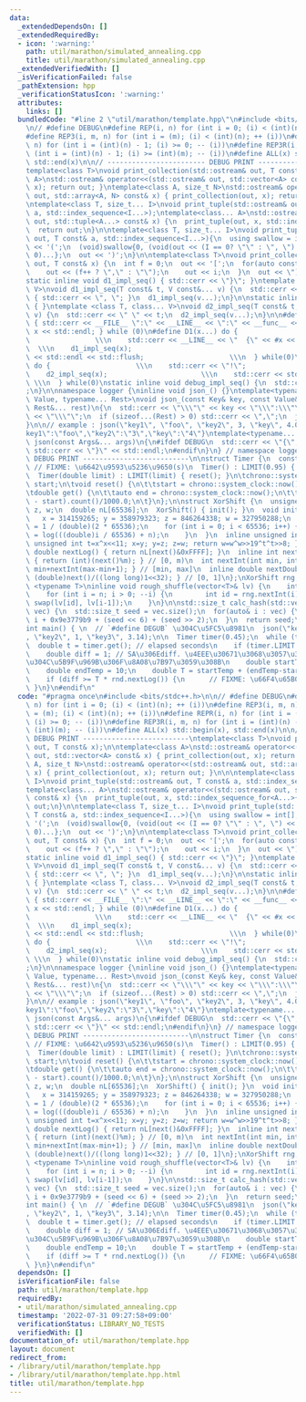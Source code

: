 ```yaml
---
data:
  _extendedDependsOn: []
  _extendedRequiredBy:
  - icon: ':warning:'
    path: util/marathon/simulated_annealing.cpp
    title: util/marathon/simulated_annealing.cpp
  _extendedVerifiedWith: []
  _isVerificationFailed: false
  _pathExtension: hpp
  _verificationStatusIcon: ':warning:'
  attributes:
    links: []
  bundledCode: "#line 2 \"util/marathon/template.hpp\"\n#include <bits/stdc++.h>\n\
    \n// #define DEBUG\n#define REP(i, n) for (int i = 0; (i) < (int)(n); ++ (i))\n\
    #define REP3(i, m, n) for (int i = (m); (i) < (int)(n); ++ (i))\n#define REPR(i,\
    \ n) for (int i = (int)(n) - 1; (i) >= 0; -- (i))\n#define REP3R(i, m, n) for\
    \ (int i = (int)(n) - 1; (i) >= (int)(m); -- (i))\n#define ALL(x) std::begin(x),\
    \ std::end(x)\n\n// ------------------------ DEBUG PRINT --------------------------\n\
    template<class T>\nvoid print_collection(std::ostream& out, T const& x);\n\ntemplate<class\
    \ A>\nstd::ostream& operator<<(std::ostream& out, std::vector<A> const& x) { print_collection(out,\
    \ x); return out; }\ntemplate<class A, size_t N>\nstd::ostream& operator<<(std::ostream&\
    \ out, std::array<A, N> const& x) { print_collection(out, x); return out; }\n\n\
    \ntemplate<class T, size_t... I>\nvoid print_tuple(std::ostream& out, T const&\
    \ a, std::index_sequence<I...>);\ntemplate<class... A>\nstd::ostream& operator<<(std::ostream&\
    \ out, std::tuple<A...> const& x) {\n  print_tuple(out, x, std::index_sequence_for<A...>{});\n\
    \  return out;\n}\n\ntemplate<class T, size_t... I>\nvoid print_tuple(std::ostream&\
    \ out, T const& a, std::index_sequence<I...>){\n  using swallow = int[];\n  out\
    \ << '(';\n  (void)swallow{0, (void(out << (I == 0? \"\" : \", \") << std::get<I>(a)),\
    \ 0)...};\n  out << ')';\n}\n\ntemplate<class T>\nvoid print_collection(std::ostream&\
    \ out, T const& x) {\n  int f = 0;\n  out << '[';\n  for(auto const& i: x) {\n\
    \    out << (f++ ? \",\" : \"\");\n    out << i;\n  }\n  out << \"]\";\n}\n\n\
    static inline void d1_impl_seq() { std::cerr << \"}\"; }\ntemplate <class T, class...\
    \ V>\nvoid d1_impl_seq(T const& t, V const&... v) {\n  std::cerr << t;\n  if(sizeof...(v))\
    \ { std::cerr << \", \"; }\n  d1_impl_seq(v...);\n}\n\nstatic inline void d2_impl_seq()\
    \ { }\ntemplate <class T, class... V>\nvoid d2_impl_seq(T const& t, V const&...\
    \ v) {\n  std::cerr << \" \" << t;\n  d2_impl_seq(v...);\n}\n\n#define D0(x) do\
    \ { std::cerr << __FILE__ \":\" << __LINE__ << \":\" << __func__ <<  \" \" <<\
    \ x << std::endl; } while (0)\n#define D1(x...) do {                         \
    \                \\\n    std::cerr << __LINE__ << \"  {\" << #x << \"} = {\";\
    \  \\\n    d1_impl_seq(x);                                           \\\n    std::cerr\
    \ << std::endl << std::flush;                     \\\n  } while(0)\n#define D2(x...)\
    \ do {                     \\\n    std::cerr << \"!\";                     \\\n\
    \    d2_impl_seq(x);                       \\\n    std::cerr << std::endl << std::flush;\
    \ \\\n  } while(0)\nstatic inline void debug_impl_seq() {\n  std::cerr << \"}\"\
    ;\n}\n\nnamespace logger {\ninline void json_() {}\ntemplate<typename Key, typename\
    \ Value, typename... Rest>\nvoid json_(const Key& key, const Value& value, const\
    \ Rest&... rest)\n{\n  std::cerr << \"\\\"\" << key << \"\\\":\\\"\" << value\
    \ << \"\\\"\";\n  if (sizeof...(Rest) > 0) std::cerr << \",\";\n  json_(rest...);\n\
    }\n\n// example : json(\"key1\", \"foo\", \"key2\", 3, \"key\", 4.0);\n// {\"\
    key1\":\"foo\",\"key2\":\"3\",\"key\":\"4\"}\ntemplate<typename... Args>\nvoid\
    \ json(const Args&... args)\n{\n#ifdef DEBUG\n  std::cerr << \"{\"; json_(args...);\
    \ std::cerr << \"}\" << std::endl;\n#endif\n}\n} // namespace logger\n// ------------------------\
    \ DEBUG PRINT --------------------------\n\nstruct Timer {\n  const double LIMIT;\
    \ // FIXME: \u6642\u9593\u5236\u9650(s)\n  Timer() : LIMIT(0.95) { reset(); }\n\
    \  Timer(double limit) : LIMIT(limit) { reset(); }\n\tchrono::system_clock::time_point\
    \ start;\n\tvoid reset() {\n\t\tstart = chrono::system_clock::now();\n\t}\n \n\
    \tdouble get() {\n\t\tauto end = chrono::system_clock::now();\n\t\treturn chrono::duration_cast<chrono::milliseconds>(end\
    \ - start).count()/1000.0;\n\t}\n};\n\nstruct XorShift {\n  unsigned int x, y,\
    \ z, w;\n  double nL[65536];\n  XorShift() { init(); }\n  void init()\n  {\n \
    \   x = 314159265; y = 358979323; z = 846264338; w = 327950288;\n    double n\
    \ = 1 / (double)(2 * 65536);\n    for (int i = 0; i < 65536; i++) {\n      nL[i]\
    \ = log(((double)i / 65536) + n);\n    }\n  }\n  inline unsigned int next() {\
    \ unsigned int t=x^x<<11; x=y; y=z; z=w; return w=w^w>>19^t^t>>8; }\n  inline\
    \ double nextLog() { return nL[next()&0xFFFF]; }\n  inline int nextInt(int m)\
    \ { return (int)(next()%m); } // [0, m)\n  int nextInt(int min, int max) { return\
    \ min+nextInt(max-min+1); } // [min, max]\n  inline double nextDouble() { return\
    \ (double)next()/((long long)1<<32); } // [0, 1]\n};\nXorShift rng;\n\ntemplate\
    \ <typename T>\ninline void rough_shuffle(vector<T>& lv) {\n    int n = lv.size();\n\
    \    for (int i = n; i > 0; --i) {\n        int id = rng.nextInt(i);\n       \
    \ swap(lv[id], lv[i-1]);\n    }\n}\n\nstd::size_t calc_hash(std::vector<int> const&\
    \ vec) {\n  std::size_t seed = vec.size();\n  for(auto& i : vec) {\n    seed ^=\
    \ i + 0x9e3779b9 + (seed << 6) + (seed >> 2);\n  }\n  return seed;\n}\n\n#if 0\n\
    int main() { \n  // `#define DEGUB` \u304C\u5FC5\u8981\n  json(\"key1\", \"foo\"\
    , \"key2\", 1, \"key3\", 3.14);\n\n  Timer timer(0.45);\n  while (true) {\n  \
    \  double t = timer.get(); // elapsed seconds\n    if (timer.LIMIT < t) break;\n\
    \    double diff = 1; // SA\u306Ediff. \u4EEE\u30671\u3068\u3057\u3066\u3044\u308B\
    \u304C\u5B9F\u969B\u306F\u8A08\u7B97\u3059\u308B\n    double startTemp = 30;\n\
    \    double endTemp = 10;\n    double T = startTemp + (endTemp-startTemp)*(t/timer.LIMIT);\n\
    \    if (diff >= T * rnd.nextLog()) {\n      // FIXME: \u66F4\u65B0\n    }\n \
    \ }\n}\n#endif\n"
  code: "#pragma once\n#include <bits/stdc++.h>\n\n// #define DEBUG\n#define REP(i,\
    \ n) for (int i = 0; (i) < (int)(n); ++ (i))\n#define REP3(i, m, n) for (int i\
    \ = (m); (i) < (int)(n); ++ (i))\n#define REPR(i, n) for (int i = (int)(n) - 1;\
    \ (i) >= 0; -- (i))\n#define REP3R(i, m, n) for (int i = (int)(n) - 1; (i) >=\
    \ (int)(m); -- (i))\n#define ALL(x) std::begin(x), std::end(x)\n\n// ------------------------\
    \ DEBUG PRINT --------------------------\ntemplate<class T>\nvoid print_collection(std::ostream&\
    \ out, T const& x);\n\ntemplate<class A>\nstd::ostream& operator<<(std::ostream&\
    \ out, std::vector<A> const& x) { print_collection(out, x); return out; }\ntemplate<class\
    \ A, size_t N>\nstd::ostream& operator<<(std::ostream& out, std::array<A, N> const&\
    \ x) { print_collection(out, x); return out; }\n\n\ntemplate<class T, size_t...\
    \ I>\nvoid print_tuple(std::ostream& out, T const& a, std::index_sequence<I...>);\n\
    template<class... A>\nstd::ostream& operator<<(std::ostream& out, std::tuple<A...>\
    \ const& x) {\n  print_tuple(out, x, std::index_sequence_for<A...>{});\n  return\
    \ out;\n}\n\ntemplate<class T, size_t... I>\nvoid print_tuple(std::ostream& out,\
    \ T const& a, std::index_sequence<I...>){\n  using swallow = int[];\n  out <<\
    \ '(';\n  (void)swallow{0, (void(out << (I == 0? \"\" : \", \") << std::get<I>(a)),\
    \ 0)...};\n  out << ')';\n}\n\ntemplate<class T>\nvoid print_collection(std::ostream&\
    \ out, T const& x) {\n  int f = 0;\n  out << '[';\n  for(auto const& i: x) {\n\
    \    out << (f++ ? \",\" : \"\");\n    out << i;\n  }\n  out << \"]\";\n}\n\n\
    static inline void d1_impl_seq() { std::cerr << \"}\"; }\ntemplate <class T, class...\
    \ V>\nvoid d1_impl_seq(T const& t, V const&... v) {\n  std::cerr << t;\n  if(sizeof...(v))\
    \ { std::cerr << \", \"; }\n  d1_impl_seq(v...);\n}\n\nstatic inline void d2_impl_seq()\
    \ { }\ntemplate <class T, class... V>\nvoid d2_impl_seq(T const& t, V const&...\
    \ v) {\n  std::cerr << \" \" << t;\n  d2_impl_seq(v...);\n}\n\n#define D0(x) do\
    \ { std::cerr << __FILE__ \":\" << __LINE__ << \":\" << __func__ <<  \" \" <<\
    \ x << std::endl; } while (0)\n#define D1(x...) do {                         \
    \                \\\n    std::cerr << __LINE__ << \"  {\" << #x << \"} = {\";\
    \  \\\n    d1_impl_seq(x);                                           \\\n    std::cerr\
    \ << std::endl << std::flush;                     \\\n  } while(0)\n#define D2(x...)\
    \ do {                     \\\n    std::cerr << \"!\";                     \\\n\
    \    d2_impl_seq(x);                       \\\n    std::cerr << std::endl << std::flush;\
    \ \\\n  } while(0)\nstatic inline void debug_impl_seq() {\n  std::cerr << \"}\"\
    ;\n}\n\nnamespace logger {\ninline void json_() {}\ntemplate<typename Key, typename\
    \ Value, typename... Rest>\nvoid json_(const Key& key, const Value& value, const\
    \ Rest&... rest)\n{\n  std::cerr << \"\\\"\" << key << \"\\\":\\\"\" << value\
    \ << \"\\\"\";\n  if (sizeof...(Rest) > 0) std::cerr << \",\";\n  json_(rest...);\n\
    }\n\n// example : json(\"key1\", \"foo\", \"key2\", 3, \"key\", 4.0);\n// {\"\
    key1\":\"foo\",\"key2\":\"3\",\"key\":\"4\"}\ntemplate<typename... Args>\nvoid\
    \ json(const Args&... args)\n{\n#ifdef DEBUG\n  std::cerr << \"{\"; json_(args...);\
    \ std::cerr << \"}\" << std::endl;\n#endif\n}\n} // namespace logger\n// ------------------------\
    \ DEBUG PRINT --------------------------\n\nstruct Timer {\n  const double LIMIT;\
    \ // FIXME: \u6642\u9593\u5236\u9650(s)\n  Timer() : LIMIT(0.95) { reset(); }\n\
    \  Timer(double limit) : LIMIT(limit) { reset(); }\n\tchrono::system_clock::time_point\
    \ start;\n\tvoid reset() {\n\t\tstart = chrono::system_clock::now();\n\t}\n \n\
    \tdouble get() {\n\t\tauto end = chrono::system_clock::now();\n\t\treturn chrono::duration_cast<chrono::milliseconds>(end\
    \ - start).count()/1000.0;\n\t}\n};\n\nstruct XorShift {\n  unsigned int x, y,\
    \ z, w;\n  double nL[65536];\n  XorShift() { init(); }\n  void init()\n  {\n \
    \   x = 314159265; y = 358979323; z = 846264338; w = 327950288;\n    double n\
    \ = 1 / (double)(2 * 65536);\n    for (int i = 0; i < 65536; i++) {\n      nL[i]\
    \ = log(((double)i / 65536) + n);\n    }\n  }\n  inline unsigned int next() {\
    \ unsigned int t=x^x<<11; x=y; y=z; z=w; return w=w^w>>19^t^t>>8; }\n  inline\
    \ double nextLog() { return nL[next()&0xFFFF]; }\n  inline int nextInt(int m)\
    \ { return (int)(next()%m); } // [0, m)\n  int nextInt(int min, int max) { return\
    \ min+nextInt(max-min+1); } // [min, max]\n  inline double nextDouble() { return\
    \ (double)next()/((long long)1<<32); } // [0, 1]\n};\nXorShift rng;\n\ntemplate\
    \ <typename T>\ninline void rough_shuffle(vector<T>& lv) {\n    int n = lv.size();\n\
    \    for (int i = n; i > 0; --i) {\n        int id = rng.nextInt(i);\n       \
    \ swap(lv[id], lv[i-1]);\n    }\n}\n\nstd::size_t calc_hash(std::vector<int> const&\
    \ vec) {\n  std::size_t seed = vec.size();\n  for(auto& i : vec) {\n    seed ^=\
    \ i + 0x9e3779b9 + (seed << 6) + (seed >> 2);\n  }\n  return seed;\n}\n\n#if 0\n\
    int main() { \n  // `#define DEGUB` \u304C\u5FC5\u8981\n  json(\"key1\", \"foo\"\
    , \"key2\", 1, \"key3\", 3.14);\n\n  Timer timer(0.45);\n  while (true) {\n  \
    \  double t = timer.get(); // elapsed seconds\n    if (timer.LIMIT < t) break;\n\
    \    double diff = 1; // SA\u306Ediff. \u4EEE\u30671\u3068\u3057\u3066\u3044\u308B\
    \u304C\u5B9F\u969B\u306F\u8A08\u7B97\u3059\u308B\n    double startTemp = 30;\n\
    \    double endTemp = 10;\n    double T = startTemp + (endTemp-startTemp)*(t/timer.LIMIT);\n\
    \    if (diff >= T * rnd.nextLog()) {\n      // FIXME: \u66F4\u65B0\n    }\n \
    \ }\n}\n#endif\n"
  dependsOn: []
  isVerificationFile: false
  path: util/marathon/template.hpp
  requiredBy:
  - util/marathon/simulated_annealing.cpp
  timestamp: '2022-07-31 09:27:58+09:00'
  verificationStatus: LIBRARY_NO_TESTS
  verifiedWith: []
documentation_of: util/marathon/template.hpp
layout: document
redirect_from:
- /library/util/marathon/template.hpp
- /library/util/marathon/template.hpp.html
title: util/marathon/template.hpp
---
```

